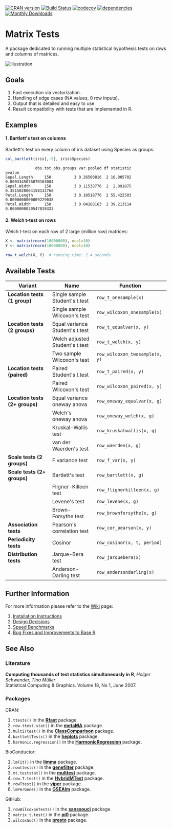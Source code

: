 [![CRAN version](http://www.r-pkg.org/badges/version/matrixTests)](https://cran.r-project.org/package=matrixTests)
[![Build Status](https://travis-ci.com/karoliskoncevicius/matrixTests.svg?branch=master)](https://travis-ci.com/karoliskoncevicius/matrixTests)
[![codecov](https://codecov.io/gh/karoliskoncevicius/matrixTests/branch/master/graph/badge.svg)](https://codecov.io/gh/karoliskoncevicius/matrixTests)
[![dependencies](https://tinyverse.netlify.com/badge/matrixTests)](https://CRAN.R-project.org/package=matrixTests)
[![Monthly Downloads](https://cranlogs.r-pkg.org/badges/matrixTests)](https://cranlogs.r-pkg.org/badges/matrixTests)

# Matrix Tests #

A package dedicated to running multiple statistical hypothesis tests on rows and columns of matrices.

![illustration](http://karolis.koncevicius.lt/data/matrixtests/illustration.png)

## Goals ##

1. Fast execution via vectorization.
2. Handling of edge cases (NA values, 0 row inputs).
3. Output that is detailed and easy to use.
4. Result compatibility with tests that are implemented in R.

## Examples ##

#### 1. Bartlett's test on columns ####

Bartlett's test on every column of iris dataset using Species as groups:

```r
col_bartlett(iris[,-5], iris$Species)
```
```
             obs.tot obs.groups var.pooled df statistic                pvalue
Sepal.Length     150          3 0.26500816  2 16.005702 0.0003345076070163084
Sepal.Width      150          3 0.11538776  2  2.091075 0.3515028004158132768
Petal.Length     150          3 0.18518776  2 55.422503 0.0000000000009229038
Petal.Width      150          3 0.04188163  2 39.213114 0.0000000030547839322
```

#### 2. Welch t-test on rows ####

Welch t-test on each row of 2 large (million row) matrices:

```r
X <- matrix(rnorm(10000000), ncol=10)
Y <- matrix(rnorm(10000000), ncol=10)

row_t_welch(X, Y)  # running time: 2.4 seconds
```

## Available Tests ##


|           Variant                |           Name                        |           Function              |
|----------------------------------|---------------------------------------|---------------------------------|
| **Location tests (1 group)**     | Single sample Student's t.test        | `row_t_onesample(x)`            |
|                                  | Single sample Wilcoxon's test         | `row_wilcoxon_onesample(x)`     |
| **Location tests (2 groups)**    | Equal variance Student's t.test       | `row_t_equalvar(x, y)`          |
|                                  | Welch adjusted Student's t.test       | `row_t_welch(x, y)`             |
|                                  | Two sample Wilcoxon's test            | `row_wilcoxon_twosample(x, y)`  |
| **Location tests (paired)**      | Paired Student's t.test               | `row_t_paired(x, y)`            |
|                                  | Paired Wilcoxon's test                | `row_wilcoxon_paired(x, y)`     |
| **Location tests (2+ groups)**   | Equal variance oneway anova           | `row_oneway_equalvar(x, g)`     |
|                                  | Welch's oneway anova                  | `row_oneway_welch(x, g)`        |
|                                  | Kruskal-Wallis test                   | `row_kruskalwallis(x, g)`       |
|                                  | van der Waerden's test                | `row_waerden(x, g)`             |
| **Scale tests (2 groups)**       | F variance test                       | `row_f_var(x, y)`               |
| **Scale tests (2+ groups)**      | Bartlett's test                       | `row_bartlett(x, g)`            |
|                                  | Fligner-Killeen test                  | `row_flignerkilleen(x, g)`      |
|                                  | Levene's test                         | `row_levene(x, g)`              |
|                                  | Brown-Forsythe test                   | `row_brownforsythe(x, g)`       |
| **Association tests**            | Pearson's correlation test            | `row_cor_pearson(x, y)`         |
| **Periodicity tests**            | Cosinor                               | `row_cosinor(x, t, period)`     |
| **Distribution tests**           | Jarque-Bera test                      | `row_jarquebera(x)`             |
|                                  | Anderson-Darling test                 | `row_andersondarling(x)`        |


## Further Information ##

For more information please refer to the [Wiki](https://github.com/karoliskoncevicius/matrixTests/wiki) page:

1. [Installation Instructions](https://github.com/karoliskoncevicius/matrixTests/wiki/Installation)
2. [Design Decisions](https://github.com/karoliskoncevicius/matrixTests/wiki/Design-Decisions)
3. [Speed Benchmarks](https://github.com/karoliskoncevicius/matrixTests/wiki/Benchmarks)
4. [Bug Fixes and Improvements to Base R](https://github.com/karoliskoncevicius/matrixTests/wiki/Bug-Fixes-and-Improvements-to-Base-R)

## See Also ##

### Literature ###

**Computing thousands of test statistics simultaneously in R**, *Holger Schwender, Tina Müller*.\
Statistical Computing & Graphics. Volume 18, No 1, June 2007.

### Packages ###

CRAN:

1. `ttests()` in the [**Rfast**](https://CRAN.R-project.org/package=Rfast) package.
2. `row.ttest.stat()` in the [**metaMA**](https://CRAN.R-project.org/package=metaMA) package.
3. `MultiTtest()` in the [**ClassComparison**](https://CRAN.R-project.org/package=ClassComparison) package.
4. `bartlettTests()` in the [**heplots**](https://CRAN.R-project.org/package=heplots) package.
5. `harmonic.regression()` in the [**HarmonicRegression**](https://CRAN.R-project.org/package=HarmonicRegression) package.

BioConductor:

1. `lmFit()` in the [**limma**](https://bioconductor.org/packages/release/bioc/html/limma.html) package.
2. `rowttests()` in the [**genefilter**](https://bioconductor.org/packages/release/bioc/html/genefilter.html) package.
3. `mt.teststat()` in the [**multtest**](https://www.bioconductor.org/packages/release/bioc/html/multtest.html) package.
4. `row.T.test()` in the [**HybridMTest**](https://www.bioconductor.org/packages/release/bioc/html/HybridMTest.html) package.
5. `rowTtest()` in the [**viper**](https://bioconductor.org/packages/release/bioc/html/viper.html) package.
6. `lmPerGene()` in the [**GSEAlm**](https://www.bioconductor.org/packages/release/bioc/html/GSEAlm.html) package.

GitHub:

1. `rowWilcoxonTests()` in the [**sanssouci**](https://github.com/pneuvial/sanssouci) package.
2. `matrix.t.test()` in the [**pi0**](https://github.com/gitlongor/pi0) package.
3. `wilcoxauc()` in the [**presto**](https://github.com/immunogenomics/presto) package.
